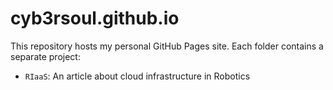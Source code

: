 # cyb3rsoul.github.io
This repository hosts my personal GitHub Pages site. Each folder contains a separate project:
- `RIaaS`: An article about cloud infrastructure in Robotics
